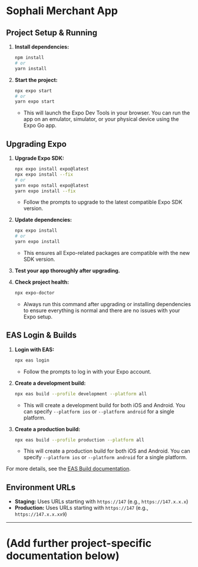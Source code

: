 # Sophali Merchant App

## Project Setup & Running

1. **Install dependencies:**
   ```bash
   npm install
   # or
   yarn install
   ```

2. **Start the project:**
   ```bash
   npx expo start
   # or
   yarn expo start
   ```
   - This will launch the Expo Dev Tools in your browser. You can run the app on an emulator, simulator, or your physical device using the Expo Go app.

## Upgrading Expo

1. **Upgrade Expo SDK:**
   ```bash
   npx expo install expo@latest
   npx expo install --fix
   # or
   yarn expo nstall expo@latest
   yarn expo install --fix
   ```
   - Follow the prompts to upgrade to the latest compatible Expo SDK version.

2. **Update dependencies:**
   ```bash
   npx expo install
   # or
   yarn expo install
   ```
   - This ensures all Expo-related packages are compatible with the new SDK version.

3. **Test your app thoroughly after upgrading.**

4. **Check project health:**
   ```bash
   npx expo-doctor
   ```
   - Always run this command after upgrading or installing dependencies to ensure everything is normal and there are no issues with your Expo setup.

## EAS Login & Builds

1. **Login with EAS:**
   ```bash
   npx eas login
   ```
   - Follow the prompts to log in with your Expo account.

2. **Create a development build:**
   ```bash
   npx eas build --profile development --platform all
   ```
   - This will create a development build for both iOS and Android. You can specify `--platform ios` or `--platform android` for a single platform.

3. **Create a production build:**
   ```bash
   npx eas build --profile production --platform all
   ```
   - This will create a production build for both iOS and Android. You can specify `--platform ios` or `--platform android` for a single platform.

For more details, see the [EAS Build documentation](https://docs.expo.dev/build/introduction/).

## Environment URLs

- **Staging:** Uses URLs starting with `https://147` (e.g., `https://147.x.x.x`)
- **Production:** Uses URLs starting with `https://147` (e.g., `https://147.x.x.xx9`)

---

# (Add further project-specific documentation below)
